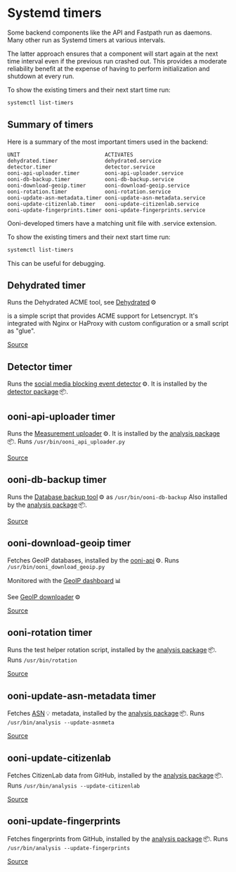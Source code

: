 # Systemd timers

Some backend components like the API and Fastpath run as daemons. Many
other run as Systemd timers at various intervals.

The latter approach ensures that a component will start again at the
next time interval even if the previous run crashed out. This provides a
moderate reliability benefit at the expense of having to perform
initialization and shutdown at every run.

To show the existing timers and their next start time run:

```bash
systemctl list-timers
```

## Summary of timers

Here is a summary of the most important timers used in the backend:

    UNIT                           ACTIVATES
    dehydrated.timer               dehydrated.service
    detector.timer                 detector.service
    ooni-api-uploader.timer        ooni-api-uploader.service
    ooni-db-backup.timer           ooni-db-backup.service
    ooni-download-geoip.timer      ooni-download-geoip.service
    ooni-rotation.timer            ooni-rotation.service
    ooni-update-asn-metadata.timer ooni-update-asn-metadata.service
    ooni-update-citizenlab.timer   ooni-update-citizenlab.service
    ooni-update-fingerprints.timer ooni-update-fingerprints.service

Ooni-developed timers have a matching unit file with .service extension.

To show the existing timers and their next start time run:

```bash
systemctl list-timers
```

This can be useful for debugging.

## Dehydrated timer

Runs the Dehydrated ACME tool, see [Dehydrated](#dehydrated)&thinsp;⚙

is a simple script that provides ACME support for Letsencrypt. It's
integrated with Nginx or HaProxy with custom configuration or a small
script as \"glue\".

[Source](https://github.com/ooni/sysadmin/blob/master/ansible/roles/dehydrated/templates/dehydrated.timer)

## Detector timer

Runs the [social media blocking event detector](#social-media-blocking-event-detector)&thinsp;⚙. It is
installed by the [detector package](#detector-package)&thinsp;📦.

## ooni-api-uploader timer

Runs the [Measurement uploader](#measurement-uploader)&thinsp;⚙. It is installed by the
[analysis package](legacybackend/operations/#analysis-package)&thinsp;📦. Runs `/usr/bin/ooni_api_uploader.py`

[Source](https://github.com/ooni/backend/blob/0ec9fba0eb9c4c440dcb7456f2aab529561104ae/api/debian/ooni-api-uploader.timer)

## ooni-db-backup timer

Runs the [Database backup tool](#database-backup-tool)&thinsp;⚙ as
`/usr/bin/ooni-db-backup` Also installed by the
[analysis package](legacybackend/operations/#analysis-package)&thinsp;📦.

[Source](https://github.com/ooni/backend/blob/0ec9fba0eb9c4c440dcb7456f2aab529561104ae/analysis/debian/ooni-db-backup.timer)

## ooni-download-geoip timer

Fetches GeoIP databases, installed by the [ooni-api](#api)&thinsp;⚙. Runs
`/usr/bin/ooni_download_geoip.py`

Monitored with the [GeoIP dashboard](#geoip-mmdb-database-dashboard)&thinsp;📊

See [GeoIP downloader](#geoip-downloader)&thinsp;⚙

[Source](https://github.com/ooni/backend/blob/0ec9fba0eb9c4c440dcb7456f2aab529561104ae/api/debian/ooni-download-geoip.timer)

## ooni-rotation timer

Runs the test helper rotation script, installed by the
[analysis package](legacybackend/operations/#analysis-package)&thinsp;📦. Runs `/usr/bin/rotation`

[Source](https://github.com/ooni/backend/blob/0ec9fba0eb9c4c440dcb7456f2aab529561104ae/analysis/debian/ooni-rotation.timer)

## ooni-update-asn-metadata timer

Fetches [ASN](#asn)&thinsp;💡 metadata, installed by the
[analysis package](legacybackend/operations/#analysis-package)&thinsp;📦. Runs `/usr/bin/analysis --update-asnmeta`

[Source](https://github.com/ooni/backend/blob/0ec9fba0eb9c4c440dcb7456f2aab529561104ae/analysis/debian/ooni-update-asn-metadata.timer)

## ooni-update-citizenlab

Fetches CitizenLab data from GitHub, installed by the
[analysis package](legacybackend/operations/#analysis-package)&thinsp;📦. Runs `/usr/bin/analysis --update-citizenlab`

[Source](https://github.com/ooni/backend/blob/0ec9fba0eb9c4c440dcb7456f2aab529561104ae/analysis/debian/ooni-update-citizenlab.timer)

## ooni-update-fingerprints

Fetches fingerprints from GitHub, installed by the
[analysis package](legacybackend/operations/#analysis-package)&thinsp;📦. Runs `/usr/bin/analysis --update-fingerprints`

[Source](https://github.com/ooni/backend/blob/0ec9fba0eb9c4c440dcb7456f2aab529561104ae/analysis/debian/ooni-update-fingerprints.timer)
